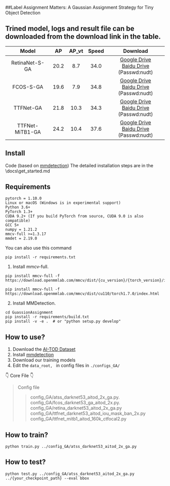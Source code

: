 ##Label Assignment Matters: A Gaussian Assignment Strategy for Tiny Object Detection

## Trined model, logs and result file can be downloaded from the download link in the table.

|Model          |    AP     |    AP_vt  |  Speed | Download  | 
|:-------------:| :-------------: | :------------: | :----: | :---------------------------------------------------------------------------------------: |
| RetinaNet-S-GA         | 20.2     | 8.7   | 34.0 |   [Google Drive](https://drive.google.com/drive/folders/1valb_vfn9KW03ejbjbZcV6cPl_7aDAhD?usp=sharing) <br> [Baidu Drive](https://pan.baidu.com/s/1ILX82r9gJDrCmroMfWsXPw) (Passwd:nudt) |     
| FCOS-S-GA              | 19.6     | 7.9   | 34.8 |    [Google Drive](https://drive.google.com/drive/folders/1CdBPDm1PqVmV_apCbACYvt6c0GksDeb3?usp=sharing) <br> [Baidu Drive](https://pan.baidu.com/s/1fHLF7goL8cNvmKpkrTWICQ) (Passwd:nudt) |
| TTFNet-GA              | 21.8     | 10.3  | 34.3 |    [Google Drive](https://drive.google.com/drive/folders/1S2LurXTQ_v2RK6rq6_ecFNbRRJ_nTsxg?usp=sharing) <br> [Baidu Drive](https://pan.baidu.com/s/1YEXCNUjTuD9LNy8S9WbwEQ) (Passwd:nudt) |
| TTFNet-MiTB1-GA        |  24.2    | 10.4  | 37.6 |    [Google Drive](https://drive.google.com/drive/folders/1DgwdTGERFZnyOpVMiKEuOcjpnskggLw3?usp=sharing) <br> [Baidu Drive](https://pan.baidu.com/s/1Vq_5SYpWYJTWrYxZU_UpZg) (Passwd:nudt) |


## Install
Code (based on [mmdetection](https://github.com/open-mmlab/mmdetection)) 
The detailed installation steps are in the \docs\get_started.md
## Requirements

```
pytorch = 1.10.0
Linux or macOS (Windows is in experimental support)
Python 3.6+
PyTorch 1.3+
CUDA 9.2+ (If you build PyTorch from source, CUDA 9.0 is also compatible)
GCC 5+
numpy = 1.21.2
mmcv-full >=1.3.17 
mmdet = 2.19.0
```
You can also use this command
```
pip install -r requirements.txt
```
1. Install mmcv-full.
```shell
pip install mmcv-full -f https://download.openmmlab.com/mmcv/dist/{cu_version}/{torch_version}/index.html
```
```shell
pip install mmcv-full -f https://download.openmmlab.com/mmcv/dist/cu110/torch1.7.0/index.html
```
2. Install MMDetection.
```shell
cd GuassionAssignment
pip install -r requirements/build.txt
pip install -v -e .  # or "python setup.py develop"
```
	
## How to use?

1) Download the [AI-TOD Dataset](https://drive.google.com/drive/folders/1mokzFtLCjyqalSEajYTUmyzXvOHAa4WX)
2) Install [mmdetection](https://github.com/open-mmlab/mmdetection)
3) Download our training models 
4) Edit the ```data_root, ``` in  config files in ```./configs_GA/```

👇 Core File 👇
>  Config file
>> config_GA/atss_darknet53_aitod_2x_ga.py.  
>> config_GA/fcos_darknet53_ga_aitod_2x.py.
>> config_GA/retina_darknet53_aitod_2x_ga.py  
>> config_GA/ttfnet_darknet53_aitod_iou_mask_ban_2x.py
>> config_GA/ttfnet_mitb1_aitod_160k_ctfocal2.py


## How to train?
```
python train.py ../config_GA/atss_darknet53_aitod_2x_ga.py 
```

## How to test?
```
python test.py ../config_GA/atss_darknet53_aitod_2x_ga.py ../{your_checkpoint_path} --eval bbox 
```

